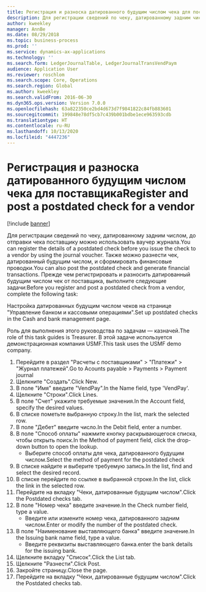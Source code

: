 ```yaml
---
title: Регистрация и разноска датированного будущим числом чека для поставщика
description: Для регистрации сведений по чеку, датированному задним числом, до отправки чека поставщику можно использовать ваучер журнала.
author: kweekley
manager: AnnBe
ms.date: 08/29/2018
ms.topic: business-process
ms.prod: ''
ms.service: dynamics-ax-applications
ms.technology: ''
ms.search.form: LedgerJournalTable, LedgerJournalTransVendPaym
audience: Application User
ms.reviewer: roschlom
ms.search.scope: Core, Operations
ms.search.region: Global
ms.author: kweekley
ms.search.validFrom: 2016-06-30
ms.dyn365.ops.version: Version 7.0.0
ms.openlocfilehash: 63a822350ce2bd4d673d7f9841822c84fb883601
ms.sourcegitcommit: 199848e78df5cb7c439b001bdbe1ece963593cdb
ms.translationtype: HT
ms.contentlocale: ru-RU
ms.lasthandoff: 10/13/2020
ms.locfileid: "4447236"
---
```

# <a name="register-and-post-a-postdated-check-for-a-vendor"></a><span data-ttu-id="9d167-103">Регистрация и разноска датированного будущим числом чека для поставщика</span><span class="sxs-lookup"><span data-stu-id="9d167-103">Register and post a postdated check for a vendor</span></span>

[!include [banner](../../includes/banner.md)]

<span data-ttu-id="9d167-104">Для регистрации сведений по чеку, датированному задним числом, до отправки чека поставщику можно использовать ваучер журнала.</span><span class="sxs-lookup"><span data-stu-id="9d167-104">You can register the details of a postdated check before you issue the check to a vendor by using the journal voucher.</span></span> <span data-ttu-id="9d167-105">Также можно разнести чек, датированный будущим числом, и сформировать финансовые проводки.</span><span class="sxs-lookup"><span data-stu-id="9d167-105">You can also post the postdated check and generate financial transactions.</span></span> <span data-ttu-id="9d167-106">Прежде чем регистрировать и разносить датированный будущим числом чек от поставщика, выполните следующие задачи:</span><span class="sxs-lookup"><span data-stu-id="9d167-106">Before you register and post a postdated check from a vendor, complete the following task:</span></span> 

<span data-ttu-id="9d167-107">Настройка датированных будущим числом чеков на странице "Управление банком и кассовыми операциями".</span><span class="sxs-lookup"><span data-stu-id="9d167-107">Set up postdated checks in the Cash and bank management page.</span></span> 



<span data-ttu-id="9d167-108">Роль для выполнения этого руководства по задачам — казначей.</span><span class="sxs-lookup"><span data-stu-id="9d167-108">The role of this task guides is Treasurer.</span></span> <span data-ttu-id="9d167-109">В этой задаче используется демонстрационная компания USMF.</span><span class="sxs-lookup"><span data-stu-id="9d167-109">This task uses the USMF demo company.</span></span>

1. <span data-ttu-id="9d167-110">Перейдите в раздел "Расчеты с поставщиками" > "Платежи" > "Журнал платежей".</span><span class="sxs-lookup"><span data-stu-id="9d167-110">Go to Acounts payable > Payments > Payment journal</span></span>
2. <span data-ttu-id="9d167-111">Щелкните "Создать".</span><span class="sxs-lookup"><span data-stu-id="9d167-111">Click New.</span></span>
3. <span data-ttu-id="9d167-112">В поле "Имя" введите "VendPay".</span><span class="sxs-lookup"><span data-stu-id="9d167-112">In the Name field, type 'VendPay'.</span></span>
4. <span data-ttu-id="9d167-113">Щелкните "Строки".</span><span class="sxs-lookup"><span data-stu-id="9d167-113">Click Lines.</span></span>
5. <span data-ttu-id="9d167-114">В поле "Счет" укажите требуемые значения.</span><span class="sxs-lookup"><span data-stu-id="9d167-114">In the Account field, specify the desired values.</span></span>
6. <span data-ttu-id="9d167-115">В списке пометьте выбранную строку.</span><span class="sxs-lookup"><span data-stu-id="9d167-115">In the list, mark the selected row.</span></span>
7. <span data-ttu-id="9d167-116">В поле "Дебет" введите число.</span><span class="sxs-lookup"><span data-stu-id="9d167-116">In the Debit field, enter a number.</span></span>
8. <span data-ttu-id="9d167-117">В поле "Способ оплаты" нажмите кнопку раскрывающегося списка, чтобы открыть поиск.</span><span class="sxs-lookup"><span data-stu-id="9d167-117">In the Method of payment field, click the drop-down button to open the lookup.</span></span>
    * <span data-ttu-id="9d167-118">Выберите способ оплаты для чека, датированного будущим числом.</span><span class="sxs-lookup"><span data-stu-id="9d167-118">Select the method of payment for the postdated check</span></span>  
9. <span data-ttu-id="9d167-119">В списке найдите и выберите требуемую запись.</span><span class="sxs-lookup"><span data-stu-id="9d167-119">In the list, find and select the desired record.</span></span>
10. <span data-ttu-id="9d167-120">В списке перейдите по ссылке в выбранной строке.</span><span class="sxs-lookup"><span data-stu-id="9d167-120">In the list, click the link in the selected row.</span></span>
11. <span data-ttu-id="9d167-121">Перейдите на вкладку "Чеки, датированные будущим числом".</span><span class="sxs-lookup"><span data-stu-id="9d167-121">Click the Postdated checks tab.</span></span>
12. <span data-ttu-id="9d167-122">В поле "Номер чека" введите значение.</span><span class="sxs-lookup"><span data-stu-id="9d167-122">In the Check number field, type a value.</span></span>
    * <span data-ttu-id="9d167-123">Введите или измените номер чека, датированного задним числом.</span><span class="sxs-lookup"><span data-stu-id="9d167-123">Enter or modify the number of the postdated check.</span></span>  
13. <span data-ttu-id="9d167-124">В поле "Наименование выставляющего банка" введите значение.</span><span class="sxs-lookup"><span data-stu-id="9d167-124">In the Issuing bank name field, type a value.</span></span>
    * <span data-ttu-id="9d167-125">Введите реквизиты выставляющего банка.</span><span class="sxs-lookup"><span data-stu-id="9d167-125">enter the bank details for the issuing bank.</span></span>  
14. <span data-ttu-id="9d167-126">Щелкните вкладку "Список".</span><span class="sxs-lookup"><span data-stu-id="9d167-126">Click the List tab.</span></span>
15. <span data-ttu-id="9d167-127">Щелкните "Разнести".</span><span class="sxs-lookup"><span data-stu-id="9d167-127">Click Post.</span></span>
16. <span data-ttu-id="9d167-128">Закройте страницу.</span><span class="sxs-lookup"><span data-stu-id="9d167-128">Close the page.</span></span>
17. <span data-ttu-id="9d167-129">Перейдите на вкладку "Чеки, датированные будущим числом".</span><span class="sxs-lookup"><span data-stu-id="9d167-129">Click the Postdated checks tab.</span></span>

